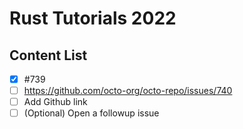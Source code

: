 # Rust Tutorials 2022

## Content List

- [x] #739
- [ ] https://github.com/octo-org/octo-repo/issues/740
- [ ] Add Github link
- [ ] \(Optional) Open a followup issue